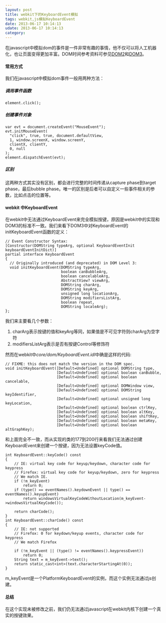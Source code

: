 ```yaml
---
layout: post
title: webkit下的KeyboardEvent模拟
tags: webkit,js模拟KeyboardEvent
date: 2013-06-17 10:14:13
udate: 2013-06-17 10:14:13
category: 
---
```

[dom2]: http://www.w3.org/TR/DOM-Level-2-Events/ "DOM2 EVENT SPEC"
[dom3]: http://www.w3.org/TR/DOM-Level-3-Events/ "DOM3 EVENT SPEC"

在javascript中模拟dom的事件是一件非常有趣的事情，他不仅可以将人工机器化，也让页面变得更加丰富。DOM时间参考资料可参见[DOM2][dom2]和[DOM3][dom3]。   
  
#### 常用方式
我们在javascript中模拟dom事件一般用两种方法：  

##### 调用事件函数

    element.click();

##### 创建事件对象

    var evt = document.createEvent("MouseEvent");
    evt.initMouseEvent(
      "click", true, true, document.defaultView,
      1, window.screenX, window.screenY,
      clientX, clientY,
      0, null
    );
    element.dispatchEvent(evt);

##### 区别
这两种方式其实没有区别，都会进行完整的时间传递从capture phase到target phase，最后bubble phase。唯一的区别是后者可以自定义一些事件相关的参数，比如点击的位置等。  
  
#### webkit 中KeyboardEvent
在webkit中无法通过KeyboardEvent来完全模拟按键，原因是webkit中的实现和DOM3的标准不一致。我们来看下DOM3中对KeyboardEvent的initKeyboardEvent函数的定义：  

    // Event Constructor Syntax:
    [Constructor(DOMString typeArg, optional KeyboardEventInit keyboardEventInitDict)]
    partial interface KeyboardEvent
    {
      // Originally introduced (and deprecated) in DOM Level 3:
      void initKeyboardEvent(DOMString typeArg,
                             boolean canBubbleArg,
                             boolean cancelableArg,
                             AbstractView? viewArg,
                             DOMString charArg,
                             DOMString keyArg,
                             unsigned long locationArg,
                             DOMString modifiersListArg,
                             boolean repeat,
                             DOMString localeArg);
    };
  
我们来主要看几个参数：  
1. charArg表示按键的值和keyArg等同，如果值是不可见字符则charArg为空字符
2. modifiersListArg表示是否有按键Control等修饰符
  
然而在webkit中*core/dom/KeyboardEvent.idl*中确是这样的代码:

    // FIXME: this does not match the version in the DOM spec.
    void initKeyboardEvent([Default=Undefined] optional DOMString type, 
                           [Default=Undefined] optional boolean canBubble, 
                           [Default=Undefined] optional boolean cancelable, 
                           [Default=Undefined] optional DOMWindow view, 
                           [Default=Undefined] optional DOMString keyIdentifier,
                           [Default=Undefined] optional unsigned long keyLocation,
                           [Default=Undefined] optional boolean ctrlKey,
                           [Default=Undefined] optional boolean altKey,
                           [Default=Undefined] optional boolean shiftKey,
                           [Default=Undefined] optional boolean metaKey,
                           [Default=Undefined] optional boolean altGraphKey);
  
和上面完全不一致，而从实现的类的177到200行来看我们无法通过创建KeyboardEvent来创建一个按键，因为无法设置keyCode值。

    int KeyboardEvent::keyCode() const
    {
        // IE: virtual key code for keyup/keydown, character code for keypress
        // Firefox: virtual key code for keyup/keydown, zero for keypress
        // We match IE.
        if (!m_keyEvent)
            return 0;
        if (type() == eventNames().keydownEvent || type() == eventNames().keyupEvent)
            return windowsVirtualKeyCodeWithoutLocation(m_keyEvent->windowsVirtualKeyCode());

        return charCode();
    }
    int KeyboardEvent::charCode() const
    {
        // IE: not supported
        // Firefox: 0 for keydown/keyup events, character code for keypress
        // We match Firefox

        if (!m_keyEvent || (type() != eventNames().keypressEvent))
            return 0;
        String text = m_keyEvent->text();
        return static_cast<int>(text.characterStartingAt(0));
    }

m_keyEvent是一个PlatformKeyboardEvent的实例，而这个实例无法通过js创建。  
  
#### 总结
在这个实现未被修改之前，我们仍无法通过javascript在webkit内核下创建一个真实的按键效果。
